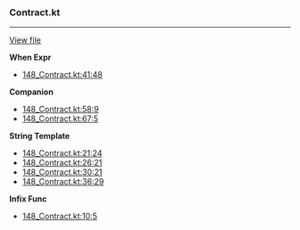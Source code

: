 ### Contract.kt
---
[View file](../../precision_analyzed/148_Contract.kt)

**When Expr**

 - [148_Contract.kt:41:48](../../precision_analyzed/148_Contract.kt#L41)

**Companion**

 - [148_Contract.kt:58:9](../../precision_analyzed/148_Contract.kt#L58)
 - [148_Contract.kt:67:5](../../precision_analyzed/148_Contract.kt#L67)

**String Template**

 - [148_Contract.kt:21:24](../../precision_analyzed/148_Contract.kt#L21)
 - [148_Contract.kt:26:21](../../precision_analyzed/148_Contract.kt#L26)
 - [148_Contract.kt:30:21](../../precision_analyzed/148_Contract.kt#L30)
 - [148_Contract.kt:36:29](../../precision_analyzed/148_Contract.kt#L36)

**Infix Func**

 - [148_Contract.kt:10:5](../../precision_analyzed/148_Contract.kt#L10)

